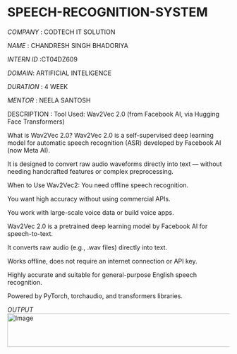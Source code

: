 # SPEECH-RECOGNITION-SYSTEM

*COMPANY* : CODTECH IT SOLUTION

*NAME* : CHANDRESH SINGH BHADORIYA

*INTERN ID* :CT04DZ609

*DOMAIN*: ARTIFICIAL INTELIGENCE

*DURATION* : 4 WEEK

*MENTOR* : NEELA SANTOSH


DESCRIPTION : Tool Used:
 Wav2Vec 2.0
(from Facebook AI, via Hugging Face Transformers)

What is Wav2Vec 2.0?
Wav2Vec 2.0 is a self-supervised deep learning model for automatic speech recognition (ASR) developed by Facebook AI (now Meta AI).

It is designed to convert raw audio waveforms directly into text — without needing handcrafted features or complex preprocessing.

When to Use Wav2Vec2:
You need offline speech recognition.

You want high accuracy without using commercial APIs.

You work with large-scale voice data or build voice apps.


Wav2Vec 2.0 is a pretrained deep learning model by Facebook AI for speech-to-text.

It converts raw audio (e.g., .wav files) directly into text.

Works offline, does not require an internet connection or API key.

Highly accurate and suitable for general-purpose English speech recognition.

Powered by PyTorch, torchaudio, and transformers libraries.

*OUTPUT*
<img width="582" height="76" alt="Image" src="https://github.com/user-attachments/assets/d50ff7e7-6251-4106-8d43-0af919b150d2" />
